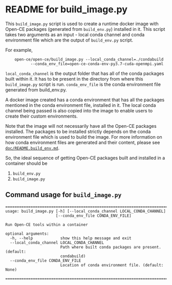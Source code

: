 
# README for build_image.py

This `build_image.py` script is used to create a runtime docker image with Open-CE
packages (generated from `build_env.py`) installed in it. This script takes two arguments
as an input - local conda channel and conda environment file which are the output of `build_env.py`
script.

For example,
```shell
    open-ce/open-ce/build_image.py --local_conda_channel=./condabuild
           --conda_env_file=open-ce-conda-env-py3.7-cuda-openmpi.yaml
```

`local_conda_channel` is the output folder that has all of the conda packages built within it. It has to
be present in the directory from where this `build_image.py` script is run.
`conda_env_file` is the conda environment file generated from build_env.py. 

A docker image created has a conda environment that has all the packages mentioned in the 
conda environment file, installed in it. The local conda channel being passed is also copied into the
image to enable users to create their custom environments.

Note that the image will not necessarily have all the Open-CE packages installed.
The packages to be installed strictly depends on the conda environment file which is used to build the image.
For more information on how conda environment files are generated and their content, please see 
[`doc/README.build_env.md`](doc/README.build_env.md).

So, the ideal sequence of getting Open-CE packages built and installed in a container should be
1. `build_env.py` 
2. `build_image.py`

## Command usage for `build_image.py`

```shell
==============================================================================
usage: build_image.py [-h] [--local_conda_channel LOCAL_CONDA_CHANNEL]
                      [--conda_env_file CONDA_ENV_FILE]

Run Open-CE tools within a container

optional arguments:
  -h, --help            show this help message and exit
  --local_conda_channel LOCAL_CONDA_CHANNEL
                        Path where built conda packages are present. (default:
                        condabuild)
  --conda_env_file CONDA_ENV_FILE
                        Location of conda environment file. (default: None)

==============================================================================
```
